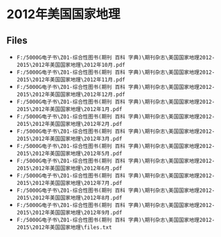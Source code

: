 # 2012年美国国家地理

## Files

- `F:/5000G电子书\Z01-综合性图书(期刊 百科 字典)\期刊杂志\美国国家地理2012-2015\2012年美国国家地理\2012年10月.pdf`
- `F:/5000G电子书\Z01-综合性图书(期刊 百科 字典)\期刊杂志\美国国家地理2012-2015\2012年美国国家地理\2012年11月.pdf`
- `F:/5000G电子书\Z01-综合性图书(期刊 百科 字典)\期刊杂志\美国国家地理2012-2015\2012年美国国家地理\2012年12月.pdf`
- `F:/5000G电子书\Z01-综合性图书(期刊 百科 字典)\期刊杂志\美国国家地理2012-2015\2012年美国国家地理\2012年1月.pdf`
- `F:/5000G电子书\Z01-综合性图书(期刊 百科 字典)\期刊杂志\美国国家地理2012-2015\2012年美国国家地理\2012年2月.pdf`
- `F:/5000G电子书\Z01-综合性图书(期刊 百科 字典)\期刊杂志\美国国家地理2012-2015\2012年美国国家地理\2012年3月.pdf`
- `F:/5000G电子书\Z01-综合性图书(期刊 百科 字典)\期刊杂志\美国国家地理2012-2015\2012年美国国家地理\2012年5月.pdf`
- `F:/5000G电子书\Z01-综合性图书(期刊 百科 字典)\期刊杂志\美国国家地理2012-2015\2012年美国国家地理\2012年6月.pdf`
- `F:/5000G电子书\Z01-综合性图书(期刊 百科 字典)\期刊杂志\美国国家地理2012-2015\2012年美国国家地理\2012年7月.pdf`
- `F:/5000G电子书\Z01-综合性图书(期刊 百科 字典)\期刊杂志\美国国家地理2012-2015\2012年美国国家地理\2012年8月.pdf`
- `F:/5000G电子书\Z01-综合性图书(期刊 百科 字典)\期刊杂志\美国国家地理2012-2015\2012年美国国家地理\2012年9月.pdf`
- `F:/5000G电子书\Z01-综合性图书(期刊 百科 字典)\期刊杂志\美国国家地理2012-2015\2012年美国国家地理\files.txt`
